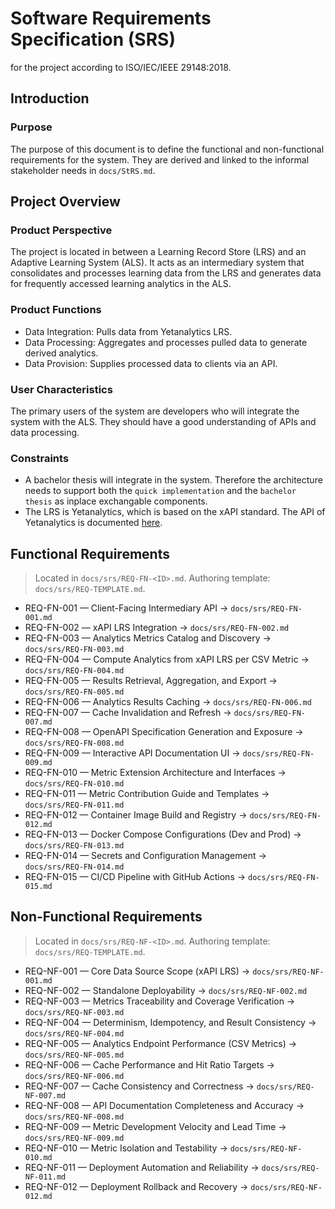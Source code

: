 # Software Requirements Specification (SRS)
for the project according to ISO/IEC/IEEE 29148:2018.

## Introduction
### Purpose
The purpose of this document is to define the functional and non-functional requirements for the system. They are derived and linked to the informal stakeholder needs in `docs/StRS.md`.

## Project Overview
### Product Perspective
The project is located in between a Learning Record Store (LRS) and an Adaptive Learning System (ALS). It acts as an intermediary system that consolidates and processes learning data from the LRS and generates data for frequently accessed learning analytics in the ALS.
### Product Functions
- Data Integration: Pulls data from Yetanalytics LRS.
- Data Processing: Aggregates and processes pulled data to generate derived analytics.
- Data Provision: Supplies processed data to clients via an API.
### User Characteristics
The primary users of the system are developers who will integrate the system with the ALS. They should have a good understanding of APIs and data processing.
### Constraints
- A bachelor thesis will integrate in the system. Therefore the architecture needs to support both the `quick implementation` and the `bachelor thesis` as inplace exchangable components.
- The LRS is Yetanalytics, which is based on the xAPI standard. The API of Yetanalytics is documented [here](https://github.com/yetanalytics/lrsql/blob/main/doc/endpoints.md).

## Functional Requirements
> Located in `docs/srs/REQ-FN-<ID>.md`. Authoring template: `docs/srs/REQ-TEMPLATE.md`.

- REQ-FN-001 — Client-Facing Intermediary API → `docs/srs/REQ-FN-001.md`
- REQ-FN-002 — xAPI LRS Integration → `docs/srs/REQ-FN-002.md`
- REQ-FN-003 — Analytics Metrics Catalog and Discovery → `docs/srs/REQ-FN-003.md`
- REQ-FN-004 — Compute Analytics from xAPI LRS per CSV Metric → `docs/srs/REQ-FN-004.md`
- REQ-FN-005 — Results Retrieval, Aggregation, and Export → `docs/srs/REQ-FN-005.md`
- REQ-FN-006 — Analytics Results Caching → `docs/srs/REQ-FN-006.md`
- REQ-FN-007 — Cache Invalidation and Refresh → `docs/srs/REQ-FN-007.md`
- REQ-FN-008 — OpenAPI Specification Generation and Exposure → `docs/srs/REQ-FN-008.md`
- REQ-FN-009 — Interactive API Documentation UI → `docs/srs/REQ-FN-009.md`
- REQ-FN-010 — Metric Extension Architecture and Interfaces → `docs/srs/REQ-FN-010.md`
- REQ-FN-011 — Metric Contribution Guide and Templates → `docs/srs/REQ-FN-011.md`
- REQ-FN-012 — Container Image Build and Registry → `docs/srs/REQ-FN-012.md`
- REQ-FN-013 — Docker Compose Configurations (Dev and Prod) → `docs/srs/REQ-FN-013.md`
- REQ-FN-014 — Secrets and Configuration Management → `docs/srs/REQ-FN-014.md`
- REQ-FN-015 — CI/CD Pipeline with GitHub Actions → `docs/srs/REQ-FN-015.md`

## Non-Functional Requirements
> Located in `docs/srs/REQ-NF-<ID>.md`. Authoring template: `docs/srs/REQ-TEMPLATE.md`.

- REQ-NF-001 — Core Data Source Scope (xAPI LRS) → `docs/srs/REQ-NF-001.md`
- REQ-NF-002 — Standalone Deployability → `docs/srs/REQ-NF-002.md`
- REQ-NF-003 — Metrics Traceability and Coverage Verification → `docs/srs/REQ-NF-003.md`
- REQ-NF-004 — Determinism, Idempotency, and Result Consistency → `docs/srs/REQ-NF-004.md`
- REQ-NF-005 — Analytics Endpoint Performance (CSV Metrics) → `docs/srs/REQ-NF-005.md`
- REQ-NF-006 — Cache Performance and Hit Ratio Targets → `docs/srs/REQ-NF-006.md`
- REQ-NF-007 — Cache Consistency and Correctness → `docs/srs/REQ-NF-007.md`
- REQ-NF-008 — API Documentation Completeness and Accuracy → `docs/srs/REQ-NF-008.md`
- REQ-NF-009 — Metric Development Velocity and Lead Time → `docs/srs/REQ-NF-009.md`
- REQ-NF-010 — Metric Isolation and Testability → `docs/srs/REQ-NF-010.md`
- REQ-NF-011 — Deployment Automation and Reliability → `docs/srs/REQ-NF-011.md`
- REQ-NF-012 — Deployment Rollback and Recovery → `docs/srs/REQ-NF-012.md`
